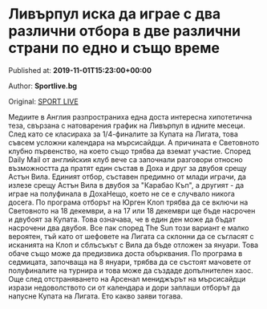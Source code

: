 
# Ливърпул иска да играе с два различни отбора в две различни страни по едно и също време

Published at: **2019-11-01T15:23:00+00:00**

Author: **Sportlive.bg**

Original: [SPORT LIVE](https://www.sportlive.bg/worldfootball/england/livyrpul-iska-da-igrae-s-dva-razlichni-otbora-v-dve-razlichni-strani-po-edno-i-syshto-vreme-1390784.html)

Медиите в Англия разпространиха една доста интересна хипотетична теза, свързана с натоварения график на Ливърпул в идните месеци. След като се класираха за 1/4-финалите за Купата на Лигата, това съвсем усложни календара на мърсисайдци. А причината е Световното клубно първенство, на което също трябва да вземат участие.
Според Daily Mail от английския клуб вече са започнали разговори относно възможността да пратят един състав в Доха и друг за двубоя срещу Астън Вила. Единият отбор, съставен предимно от млади играчи, да излезе срещу Астън Вила в двубоя за "Карабао Къп", а другият - да играе на полуфинала в ДохаНещо, което не се е случвало никога досега. По програма отборът на Юрген Клоп трябва да се включи на Световното на 18 декември, а на 17 или 18 декември ще бъде насрочен и двубоят за Купата. Това означава, че в един ден може да бъдат насрочени два двубоя.
Все пак според The Sun този вариант е малко вероятен, тъй като от шефовете на Лигата са склонни да се съгласят с исканията на Клоп и сблъсъкът с Вила да бъде отложен за януари. Това обаче също може да предизвика доста обърквания. По програма в седмицата, започваща на 8 януари, трябва да се състоят мачовете от полуфиналите на турнира и това може да създаде допълнителен хаос. Още след отстраняването на Арсенал мениджърът на мърсисайдци изрази недоволството си от календара и дори заплаши отборът да напусне Купата на Лигата. Ето какво заяви тогава.

